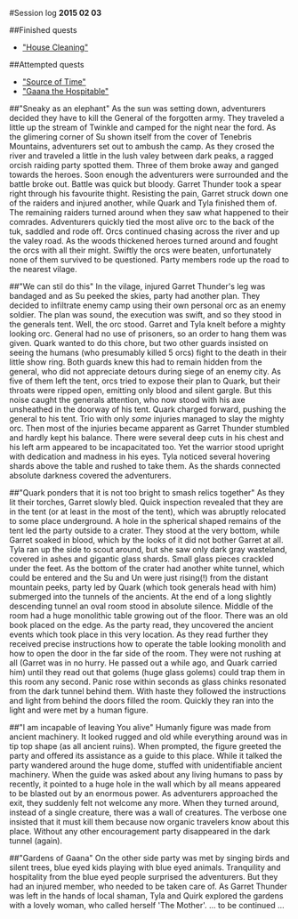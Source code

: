 #Session log
__2015 02 03__

##Finished quests
  * ["House Cleaning"](./02_House_Cleaning.md)

##Attempted quests
  * ["Source of Time"](./03_Source_of_Time.md)
  * ["Gaana the Hospitable"](./05_Gaana_the_Hospitable.md)

##"Sneaky as an elephant"
  As the sun was setting down, adventurers decided they have to kill the
  General of the forgotten army. They traveled a little up the stream of
  Twinkle and camped for the night near the ford. As the glimering corner
  of Su shown itself from the cover of Tenebris Mountains, adventurers set out
  to ambush the camp. As they crosed the river and traveled a little in the
  lush valey between dark peaks, a ragged orcish raiding party spotted them.
  Three of them broke away and ganged towards the heroes. Soon enough the
  adventurers were surrounded and the battle broke out. Battle was quick
  but bloody. Garret Thunder took a spear right through his favourite thight.
  Resisting the pain, Garret struck down one of the raiders and injured
  another, while Quark and Tyla finished them of. The remaining raiders turned
  around when they saw what happened to their comrades. Adventurers quickly
  tied the most alive orc to the back of the tuk, saddled and rode off.
  Orcs continued chasing across the river and up the valey road. As the woods
  thickened heroes turned around and fought the orcs with all their might.
  Swiftly the orcs were beaten, unfortunately none of them survived to be
  questioned. Party members rode up the road to the nearest vilage.

##"We can stil do this"
  In the vilage, injured Garret Thunder's leg was bandaged and as Su peeked
  the skies, party had another plan. They decided to infiltrate enemy camp
  using their own personal orc as an enemy soldier. The plan was sound, the
  execution was swift, and so they stood in the generals tent. Well, the orc
  stood. Garret and Tyla knelt before a mighty looking orc. General had no
  use of prisoners, so an order to hang them was given. Quark wanted to do this
  chore, but two other guards insisted on seeing the humans (who presumably
  killed 5 orcs) fight to the death in their little show ring. Both guards knew
  this had to remain hidden from the general, who did not appreciate detours
  during siege of an enemy city. As five of them left the tent, orcs tried to
  expose their plan to Quark, but their throats were ripped open, emitting only
  blood and silent gargle. But this noise caught the generals attention, who
  now stood with his axe unsheathed in the doorway of his tent. Quark charged
  forward, pushing the general to his tent. Trio with only _some_ injuries
  managed to slay the mighty orc. Then most of the injuries became apparent as
  Garret Thunder stumbled and hardly kept his balance. There were several
  deep cuts in his chest and his left arm appeared to be incapacitated too.
  Yet the warrior stood upright with dedication and madness in his eyes.
  Tyla noticed several hovering shards above the table and rushed to take
  them. As the shards connected absolute darkness covered the adventurers.

##"Quark ponders that it is not too bright to smash relics together"
  As they lit their torches, Garret slowly bled. Quick inspection revealed
  that they are in the tent (or at least in the most of the tent), which was
  abruptly relocated to some place underground. A hole in the spherical shaped
  remains of the tent led the party outside to a crater. They stood at the
  very bottom, while Garret soaked in blood, which by the looks of it did not
  bother Garret at all. Tyla ran up the side to scout around, but she saw only
  dark gray wasteland, covered in ashes and gigantic glass shards. Small glass
  pieces crackled under the feet. As the bottom of the crater had another white
  tunnel, which could be entered and the Su and Un were just rising(!) from the
  distant mountain peeks, party led by Quark (which took generals head with him)
  submerged into the tunnels of the ancients. At the end of a long slightly
  descending tunnel an oval room stood in absolute silence. Middle of the room
  had a huge monolithic table growing out of the floor. There was an old book
  placed on the edge. As the party read, they uncovered the ancient events
  which took place in this very location. As they read further they received
  precise instructions how to operate the table looking monolith and how to open
  the door in the far side of the room. They were not rushing at all (Garret
  was in no hurry. He passed out a while ago, and Quark carried him) until they
  read out that golems (huge glass golems) could trap them in this room any
  second. Panic rose within seconds as glass chinks resonated from the dark
  tunnel behind them. With haste they followed the instructions and light from
  behind the doors filled the room. Quickly they ran into the light and were
  met by a human figure.

##"I am incapable of leaving You alive"
  Humanly figure was made from ancient machinery. It looked rugged and old
  while everything around was in tip top shape (as all ancient ruins). When
  prompted, the figure greeted the party and offered its assistance as a guide
  to this place. While it talked the party wandered around the huge dome,
  stuffed with unidentifiable ancient machinery. When the guide was asked about
  any living humans to pass by recently, it pointed to a huge hole in the wall
  which by all means appeared to be blasted out by an enormous power. As
  adventurers approached the exit, they suddenly felt not welcome any more.
  When they turned around, instead of a single creature, there was a wall
  of creatures. The verbose one insisted that it must kill them because now
  organic travelers know about this place. Without any other encouragement
  party disappeared in the dark tunnel (again).

##"Gardens of Gaana"
  On the other side party was met by singing birds and silent trees, blue
  eyed kids playing with blue eyed animals. Tranquility and hospitality
  from the blue eyed people surprised the adventurers. But they had an injured
  member, who needed to be taken care of. As Garret Thunder was left in the
  hands of local shaman, Tyla and Quirk explored the gardens with a lovely
  woman, who called herself 'The Mother'.
  ... to be continued ...

